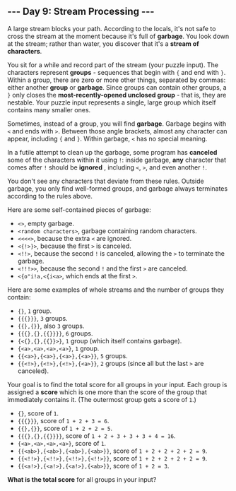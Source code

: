 ## --- Day 9: Stream Processing ---

A large stream blocks your path. According to the locals, it's not safe to cross the stream at the moment because it's full of __garbage__. You look down at the stream; rather than water, you discover that it's a __stream of characters__.

You sit for a while and record part of the stream (your puzzle input). The characters represent __groups__ - sequences that begin with ``{`` and end with ``}``. Within a group, there are zero or more other things, separated by commas: either another __group__ or __garbage__. Since groups can contain other groups, a ``}`` only closes the __most-recently-opened unclosed group__ - that is, they are nestable. Your puzzle input represents a single, large group which itself contains many smaller ones.

Sometimes, instead of a group, you will find __garbage__. Garbage begins with ``<`` and ends with ``>``. Between those angle brackets, almost any character can appear, including ``{`` and ``}``. Within garbage, ``<`` has no special meaning.

In a futile attempt to clean up the garbage, some program has __canceled__ some of the characters within it using ``!``: inside garbage, __any__ character that comes after ``!`` should be __ignored__ , including ``<``, ``>``, and even another ``!``.

You don't see any characters that deviate from these rules. Outside garbage, you only find well-formed groups, and garbage always terminates according to the rules above.

Here are some self-contained pieces of garbage:

- ``<>``, empty garbage.
- ``<random characters>``, garbage containing random characters.
- ``<<<<>``, because the extra ``<`` are ignored.
- ``<{!>}>``, because the first ``>`` is canceled.
- ``<!!>``, because the second ``!`` is canceled, allowing the ``>`` to terminate the garbage.
- ``<!!!>>``, because the second ``!`` and the first ``>`` are canceled.
- ``<{o"i!a,<{i<a>``, which ends at the first ``>``.

Here are some examples of whole streams and the number of groups they contain:

- ``{}``, ``1`` group.
- ``{{{}}}``, ``3`` groups.
- ``{{},{}}``, also ``3`` groups.
- ``{{{},{},{{}}}}``, ``6`` groups.
- ``{<{},{},{{}}>}``, ``1`` group (which itself contains garbage).
- ``{<a>,<a>,<a>,<a>}``, ``1`` group.
- ``{{<a>},{<a>},{<a>},{<a>}}``, ``5`` groups.
- ``{{<!>},{<!>},{<!>},{<a>}}``, ``2`` groups (since all but the last ``>`` are canceled).

Your goal is to find the total score for all groups in your input. Each group is assigned a __score__ which is one more than the score of the group that immediately contains it. (The outermost group gets a score of ``1``.)

- ``{}``, score of ``1``.
- ``{{{}}}``, score of ``1 + 2 + 3 = 6``.
- ``{{},{}}``, score of ``1 + 2 + 2 = 5``.
- ``{{{},{},{{}}}}``, score of ``1 + 2 + 3 + 3 + 3 + 4 = 16``.
- ``{<a>,<a>,<a>,<a>}``, score of ``1``.
- ``{{<ab>},{<ab>},{<ab>},{<ab>}}``, score of ``1 + 2 + 2 + 2 + 2 = 9``.
- ``{{<!!>},{<!!>},{<!!>},{<!!>}}``, score of ``1 + 2 + 2 + 2 + 2 = 9``.
- ``{{<a!>},{<a!>},{<a!>},{<ab>}}``, score of ``1 + 2 = 3``.

__What is the total score__ for all groups in your input?
